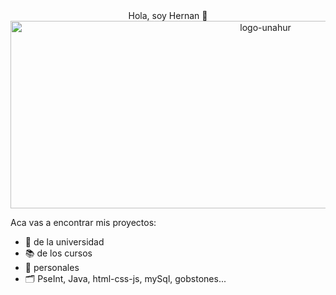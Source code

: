 <div align="center"> Hola, soy Hernan 👋</div>

 <div align="center">      
        <img src="escritorio.jpg" alt="logo-unahur" width="800" height="300" />
    </div>

Aca vas a encontrar mis proyectos:
- 🏫 de la universidad
- 📚 de los cursos
- 💼 personales
- 🗂 PseInt, Java, html-css-js, mySql, gobstones...
<!--
**Her55/Her55** is a ✨ _special_ ✨ repository because its `README.md` (this file) appears on your GitHub profile.

Here are some ideas to get you started:

- 🔭 I’m currently working on ...
- 🌱 I’m currently learning ...
- 👯 I’m looking to collaborate on ...
- 🤔 I’m looking for help with ...
- 💬 Ask me about ...
- 📫 How to reach me: ...
- 😄 Pronouns: ...
- ⚡ Fun fact: ...
-->
